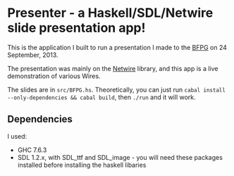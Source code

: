 Presenter - a Haskell/SDL/Netwire slide presentation app!
======

This is the application I built to run a presentation I made to the [BFPG](http://www.bfpg.org) on 24 September, 2013.

The presentation was mainly on the [Netwire](http://hackage.haskell.org/package/netwire) library, and this app is a live demonstration of various Wires.

The slides are in `src/BFPG.hs`. Theoretically, you can just run `cabal install --only-dependencies && cabal build`, then `./run` and it will work. 


Dependencies
---

I used:

  * GHC 7.6.3
  * SDL 1.2.x, with SDL_ttf and SDL_image - you will need these packages installed before installing the haskell libaries
